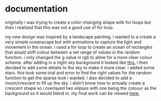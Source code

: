 # documentation #
originally i was trying to create a color-changing shape with for loops but then i realized that this was not a good use of for loop.

my new design was inspired by a landscape painting. i wanted to a create a very simple oceanscape but with animations to capture the light and movement in the ocean. i used a for loop to create an ocean of rectangles that would shift colour between a set range of values in the random function. i only changed the g value in rgb to allow for a more clear colour scheme. after adding in a night sky background it looked like 
[this.](https://github.com/insiyam/intro-to-im/blob/first/media/forloop/Screenshot%202022-02-07%20172121.png)
i then decided to add some details to the sky to make it more clear. i added some stars. this took some trial and error to find the right values for the random function to get the sparse look i wanted. i also decided to add a moon/crescent to fill up the sky. i didn't know how to actually create a crescent shape so i overlayed two elipses with one being the colouur as the background so it would blend in. my final work can be viewed [here.](https://editor.p5js.org/insiyam/sketches/apTB8qs7D)
